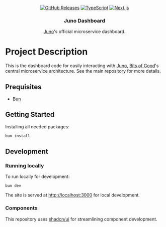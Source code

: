 <div align="center">
  
  <a href="">![GitHub Releases](https://img.shields.io/github/v/release/GTBitsOfGood/juno?include_prereleases&style=for-the-badge)</a>
  <a href="">![TypeScript](https://img.shields.io/badge/typescript-%23007ACC.svg?style=for-the-badge&logo=typescript&logoColor=white)</a>
  <a href="">![Next.js](https://img.shields.io/badge/next.js-000000?style=for-the-badge&logo=nextdotjs&logoColor=white)</a>
  
</div>
  
<h3 align="center">
  Juno Dashboard
</h3>

<div align="center">
  
[Juno](https://github.com/GTBitsOfGood/juno)'s official microservice dashboard.

</div>

# Project Description

This is the dashboard code for easily interacting with [Juno](https://github.com/GTBitsOfGood/juno), [Bits of Good](https://bitsofgood.org/)'s central microservice architecture. See the main repository for more details. 

## Prequisites

- [Bun](https://bun.sh/docs/installation)

## Getting Started

Installing all needed packages:

```bash
bun install
```

## Development 

### Running locally

To run locally for development:

```
bun dev
```

The site is served at [http://localhost:3000](http://localhost:3000) for local development.

### Components 

This repository uses [shadcn/ui](https://ui.shadcn.com/) for streamlining component development.
